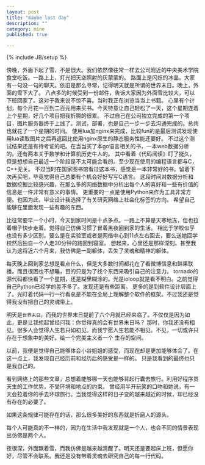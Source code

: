 ```yaml
---
layout: post
title: "maybe last day"
description: ""
category: mine
published: true

---
```

{% include JB/setup %}

傍晚，外面下起了雪，不是很大。我们依然像往常一样去公司附近的中央美术学院食堂吃饭。一路上上，灯光把天空照射的灰蒙蒙的。
路面上是闪烁的冰晶。大家有一句没一句的聊天。依旧是那么寻常，记得明天就是所谓的世界末日。晚上，外面的雪下大了。
八点多的时候受到一份邮件，告诉大家因为外面雪比较大，可以下班回家了。这对于我来说不惊不喜。当时我正在浏览当当上书籍。
心里有个计划，每个月花一百到二百元用来买书。今天特意让自己轻松了一天，这个星期连着上个星期，好几个项目把我折腾的很累。
不过自己在公司独立完成的第一个项目，图片服务器终于上线了。测试，部署，也是自己一步一步去沟通完成的。总共也就花了一个星期的时间。
使用lua加nginx来完成，比较fun的是最后测试发现使用lua读取图片之后再返回比使用nginx原生的静态服务性能还要好。
不过这个测试结果还是有待考证的吧。在当当买了本go语言相关的书，一本web数据分析的。还有两本关于数学和计算机历史牛人的。
其中看着《代码阅读》盯了挺久，但是想想自己最近一个阶段是不太可能会看的。至少现在使用的编程语言都与C，C++无关。
不过当时在国家图书馆看过这本书，感觉是一本非常好的书。留着下次再买吧，毕竟觉得自己总要有个机会好好写写C语言。
这段时间对数据分析和数据挖掘比较感兴趣，在那么多的网络数据中分析出每个人的喜好和一些有价值的信息是一件非常有意义的事情。
更重要的一点是使用Python来作为工具非常方便。也因为此，毕业设计我选择了有关研究网络上社会化标签的方向。
希望自己能够在里面发现一些有趣的东西。

比往常要早一个小时，今天到家时间是十点多点。一路上不算是天寒地冻，但也拉着帽子快步走着。觉得自己仿佛习惯了冒着黑夜回到家的生活。
相比于学校似乎也没有多少区别。要么是在实验室或者是网络中心到11点左右回去，要么送她回学校然后独自一个人走30分钟的路回到寝室。
想起来，心里还是那样深刻。甚至我认为这将近六个月来，我仿佛是一副躯体，丢失了灵魂和精神的躯体。

每天晚上回到家总想是看点什么，但是大多数时间都花在了看微博信息和鲜果联播。而且很困也不想睡，目的只是为了找个东西来吸引自己的注意力。
tornado的源代码都快看了一个星期，还是糊里糊涂的。光是ioloop就是看不明白。之前觉得自己Python已经学的差不多了。发现还是有些距离。
更多的是到软件设计层面上了。光盯着代码一行一行看总是不能在全局上理解整个软件的框架。不过我还是觉得我没有把自己的灵魂带上。

明天是`世界末日`。而我的世界末日提前了六个月就已经来临了。不仅仅是因为如此，更是让我想起曾经问我：你觉得真的会有世界末日吗？
那时，你我还没有相见。很多人会觉得人生若只如初见。而我宁愿人生若能不相见。不见，一切或许只存在于想象中的美好。给一个完美主义者一个
生存的空间。

以前，我便是觉得自己能够体会小谷姐姐的感受，而现在却是更加能够体会了。在这一点上，我发现自己经历前和经历后的感受是一样的。
只是我看到的最终也只是我自己的。

看到网络上的那些文章，总想着能够哪一天也能够背起行囊去旅行。利用好程序员天生的工作优势，不受环境和地点的约束。
曾经用半开玩笑的口吻和她说，有一天会拉着你的手去环球旅行。当我觉得这样的日子变的越来越近的时候，却已经没有存在的必要了。

如果这条规律可能存在的话，那么很多美好的东西就是折磨人的源头。

每个人可能真的不一样的，因为在生活中我发现就是一个人，也会不同的情景表现出仿佛是两个人。

夜很深，外面飘着雪，而我仿佛是越来越清醒了。明天还是要起床上班，但愿你好，尽管不会联系。我还是没有带着灵魂去研究自己的每一行代码。
